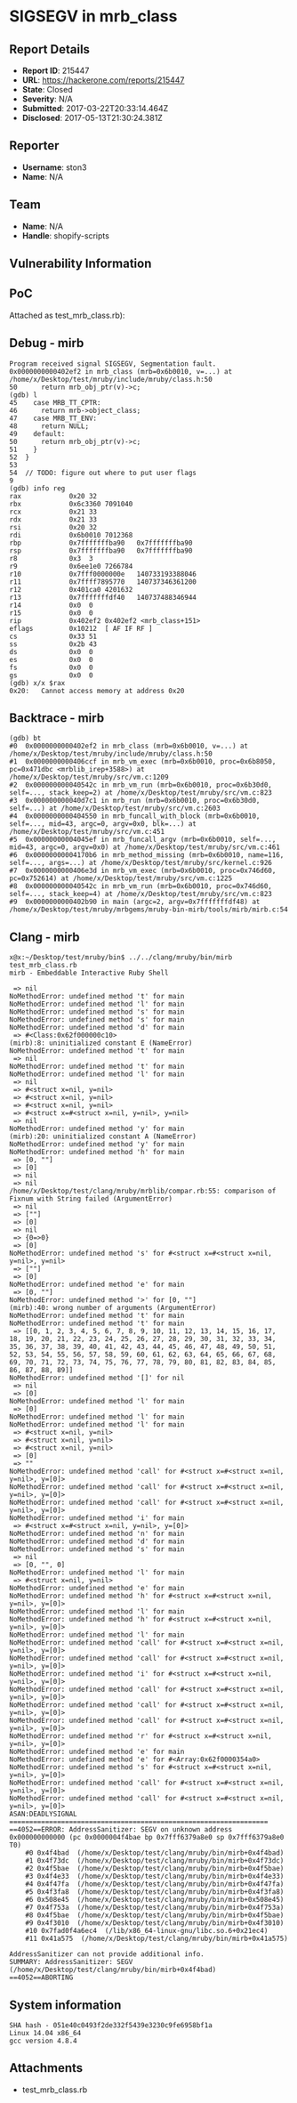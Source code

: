 # SIGSEGV in mrb_class

## Report Details
- **Report ID**: 215447
- **URL**: https://hackerone.com/reports/215447
- **State**: Closed
- **Severity**: N/A
- **Submitted**: 2017-03-22T20:33:14.464Z
- **Disclosed**: 2017-05-13T21:30:24.381Z

## Reporter
- **Username**: ston3
- **Name**: N/A

## Team
- **Name**: N/A
- **Handle**: shopify-scripts

## Vulnerability Information
PoC
-------------------

Attached as test_mrb_class.rb):

Debug - mirb
-------------------

	Program received signal SIGSEGV, Segmentation fault.
	0x0000000000402ef2 in mrb_class (mrb=0x6b0010, v=...) at /home/x/Desktop/test/mruby/include/mruby/class.h:50
	50	    return mrb_obj_ptr(v)->c;
	(gdb) l
	45	  case MRB_TT_CPTR:
	46	    return mrb->object_class;
	47	  case MRB_TT_ENV:
	48	    return NULL;
	49	  default:
	50	    return mrb_obj_ptr(v)->c;
	51	  }
	52	}
	53	
	54	// TODO: figure out where to put user flags
	9
	(gdb) info reg
	rax            0x20	32
	rbx            0x6c3360	7091040
	rcx            0x21	33
	rdx            0x21	33
	rsi            0x20	32
	rdi            0x6b0010	7012368
	rbp            0x7fffffffba90	0x7fffffffba90
	rsp            0x7fffffffba90	0x7fffffffba90
	r8             0x3	3
	r9             0x6ee1e0	7266784
	r10            0x7fff0000000e	140733193388046
	r11            0x7ffff7895770	140737346361200
	r12            0x401ca0	4201632
	r13            0x7fffffffdf40	140737488346944
	r14            0x0	0
	r15            0x0	0
	rip            0x402ef2	0x402ef2 <mrb_class+151>
	eflags         0x10212	[ AF IF RF ]
	cs             0x33	51
	ss             0x2b	43
	ds             0x0	0
	es             0x0	0
	fs             0x0	0
	gs             0x0	0
	(gdb) x/x $rax
	0x20:	Cannot access memory at address 0x20
	
Backtrace - mirb
-------------------

	(gdb) bt
	#0  0x0000000000402ef2 in mrb_class (mrb=0x6b0010, v=...) at /home/x/Desktop/test/mruby/include/mruby/class.h:50
	#1  0x0000000000406ccf in mrb_vm_exec (mrb=0x6b0010, proc=0x6b8050, pc=0x471dbc <mrblib_irep+3588>) at /home/x/Desktop/test/mruby/src/vm.c:1209
	#2  0x000000000040542c in mrb_vm_run (mrb=0x6b0010, proc=0x6b30d0, self=..., stack_keep=2) at /home/x/Desktop/test/mruby/src/vm.c:823
	#3  0x000000000040d7c1 in mrb_run (mrb=0x6b0010, proc=0x6b30d0, self=...) at /home/x/Desktop/test/mruby/src/vm.c:2603
	#4  0x0000000000404550 in mrb_funcall_with_block (mrb=0x6b0010, self=..., mid=43, argc=0, argv=0x0, blk=...) at /home/x/Desktop/test/mruby/src/vm.c:451
	#5  0x00000000004045ef in mrb_funcall_argv (mrb=0x6b0010, self=..., mid=43, argc=0, argv=0x0) at /home/x/Desktop/test/mruby/src/vm.c:461
	#6  0x00000000004170b6 in mrb_method_missing (mrb=0x6b0010, name=116, self=..., args=...) at /home/x/Desktop/test/mruby/src/kernel.c:926
	#7  0x0000000000406e3d in mrb_vm_exec (mrb=0x6b0010, proc=0x746d60, pc=0x752614) at /home/x/Desktop/test/mruby/src/vm.c:1225
	#8  0x000000000040542c in mrb_vm_run (mrb=0x6b0010, proc=0x746d60, self=..., stack_keep=4) at /home/x/Desktop/test/mruby/src/vm.c:823
	#9  0x0000000000402b90 in main (argc=2, argv=0x7fffffffdf48) at /home/x/Desktop/test/mruby/mrbgems/mruby-bin-mirb/tools/mirb/mirb.c:54

Clang - mirb
-------------------

	x@x:~/Desktop/test/mruby/bin$ ../../clang/mruby/bin/mirb test_mrb_class.rb 
	mirb - Embeddable Interactive Ruby Shell

	 => nil
	NoMethodError: undefined method 't' for main
	NoMethodError: undefined method 'l' for main
	NoMethodError: undefined method 's' for main
	NoMethodError: undefined method 's' for main
	NoMethodError: undefined method 'd' for main
	 => #<Class:0x62f000000c10>
	(mirb):8: uninitialized constant E (NameError)
	NoMethodError: undefined method 't' for main
	 => nil
	NoMethodError: undefined method 't' for main
	NoMethodError: undefined method 'l' for main
	 => nil
	 => #<struct x=nil, y=nil>
	 => #<struct x=nil, y=nil>
	 => #<struct x=nil, y=nil>
	 => #<struct x=#<struct x=nil, y=nil>, y=nil>
	 => nil
	NoMethodError: undefined method 'y' for main
	(mirb):20: uninitialized constant A (NameError)
	NoMethodError: undefined method 'y' for main
	NoMethodError: undefined method 'h' for main
	 => [0, ""]
	 => [0]
	 => nil
	 => nil
	/home/x/Desktop/test/clang/mruby/mrblib/compar.rb:55: comparison of Fixnum with String failed (ArgumentError)
	 => nil
	 => [""]
	 => [0]
	 => nil
	 => {0=>0}
	 => [0]
	NoMethodError: undefined method 's' for #<struct x=#<struct x=nil, y=nil>, y=nil>
	 => [""]
	 => [0]
	NoMethodError: undefined method 'e' for main
	 => [0, ""]
	NoMethodError: undefined method '>' for [0, ""]
	(mirb):40: wrong number of arguments (ArgumentError)
	NoMethodError: undefined method 't' for main
	NoMethodError: undefined method 't' for main
	 => [[0, 1, 2, 3, 4, 5, 6, 7, 8, 9, 10, 11, 12, 13, 14, 15, 16, 17, 18, 19, 20, 21, 22, 23, 24, 25, 26, 27, 28, 29, 30, 31, 32, 33, 34, 35, 36, 37, 38, 39, 40, 41, 42, 43, 44, 45, 46, 47, 48, 49, 50, 51, 52, 53, 54, 55, 56, 57, 58, 59, 60, 61, 62, 63, 64, 65, 66, 67, 68, 69, 70, 71, 72, 73, 74, 75, 76, 77, 78, 79, 80, 81, 82, 83, 84, 85, 86, 87, 88, 89]]
	NoMethodError: undefined method '[]' for nil
	 => nil
	 => [0]
	NoMethodError: undefined method 'l' for main
	 => [0]
	NoMethodError: undefined method 'l' for main
	NoMethodError: undefined method 'l' for main
	 => #<struct x=nil, y=nil>
	 => #<struct x=nil, y=nil>
	 => #<struct x=nil, y=nil>
	 => [0]
	 => ""
	NoMethodError: undefined method 'call' for #<struct x=#<struct x=nil, y=nil>, y=[0]>
	NoMethodError: undefined method 'call' for #<struct x=#<struct x=nil, y=nil>, y=[0]>
	NoMethodError: undefined method 'call' for #<struct x=#<struct x=nil, y=nil>, y=[0]>
	NoMethodError: undefined method 'i' for main
	 => #<struct x=#<struct x=nil, y=nil>, y=[0]>
	NoMethodError: undefined method 'n' for main
	NoMethodError: undefined method 'd' for main
	NoMethodError: undefined method 's' for main
	 => nil
	 => [0, "", 0]
	NoMethodError: undefined method 'l' for main
	 => #<struct x=nil, y=nil>
	NoMethodError: undefined method 'e' for main
	NoMethodError: undefined method 'h' for #<struct x=#<struct x=nil, y=nil>, y=[0]>
	NoMethodError: undefined method 'l' for main
	NoMethodError: undefined method 'h' for #<struct x=#<struct x=nil, y=nil>, y=[0]>
	NoMethodError: undefined method 'l' for main
	NoMethodError: undefined method 'call' for #<struct x=#<struct x=nil, y=nil>, y=[0]>
	NoMethodError: undefined method 'call' for #<struct x=#<struct x=nil, y=nil>, y=[0]>
	NoMethodError: undefined method 'i' for #<struct x=#<struct x=nil, y=nil>, y=[0]>
	NoMethodError: undefined method 'call' for #<struct x=#<struct x=nil, y=nil>, y=[0]>
	NoMethodError: undefined method 'call' for #<struct x=#<struct x=nil, y=nil>, y=[0]>
	NoMethodError: undefined method 'call' for #<struct x=#<struct x=nil, y=nil>, y=[0]>
	NoMethodError: undefined method 'r' for #<struct x=#<struct x=nil, y=nil>, y=[0]>
	NoMethodError: undefined method 'e' for main
	NoMethodError: undefined method 'e' for #<Array:0x62f0000354a0>
	NoMethodError: undefined method 's' for #<struct x=#<struct x=nil, y=nil>, y=[0]>
	NoMethodError: undefined method 'call' for #<struct x=#<struct x=nil, y=nil>, y=[0]>
	NoMethodError: undefined method 'call' for #<struct x=#<struct x=nil, y=nil>, y=[0]>
	ASAN:DEADLYSIGNAL
	=================================================================
	==4052==ERROR: AddressSanitizer: SEGV on unknown address 0x000000000000 (pc 0x0000004f4bae bp 0x7fff6379a8e0 sp 0x7fff6379a8e0 T0)
		#0 0x4f4bad  (/home/x/Desktop/test/clang/mruby/bin/mirb+0x4f4bad)
		#1 0x4f73dc  (/home/x/Desktop/test/clang/mruby/bin/mirb+0x4f73dc)
		#2 0x4f5bae  (/home/x/Desktop/test/clang/mruby/bin/mirb+0x4f5bae)
		#3 0x4f4e33  (/home/x/Desktop/test/clang/mruby/bin/mirb+0x4f4e33)
		#4 0x4f47fa  (/home/x/Desktop/test/clang/mruby/bin/mirb+0x4f47fa)
		#5 0x4f3fa8  (/home/x/Desktop/test/clang/mruby/bin/mirb+0x4f3fa8)
		#6 0x508e45  (/home/x/Desktop/test/clang/mruby/bin/mirb+0x508e45)
		#7 0x4f753a  (/home/x/Desktop/test/clang/mruby/bin/mirb+0x4f753a)
		#8 0x4f5bae  (/home/x/Desktop/test/clang/mruby/bin/mirb+0x4f5bae)
		#9 0x4f3010  (/home/x/Desktop/test/clang/mruby/bin/mirb+0x4f3010)
		#10 0x7fad0f4a6ec4  (/lib/x86_64-linux-gnu/libc.so.6+0x21ec4)
		#11 0x41a575  (/home/x/Desktop/test/clang/mruby/bin/mirb+0x41a575)

	AddressSanitizer can not provide additional info.
	SUMMARY: AddressSanitizer: SEGV (/home/x/Desktop/test/clang/mruby/bin/mirb+0x4f4bad) 
	==4052==ABORTING

System information
-------------------

	SHA hash - 051e40c0493f2de332f5439e3230c9fe6958bf1a
	Linux 14.04 x86_64
	gcc version 4.8.4

## Attachments
- test_mrb_class.rb
